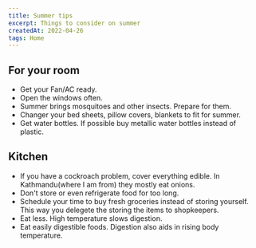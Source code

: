 ```yaml
---
title: Summer tips
excerpt: Things to consider on summer
createdAt: 2022-04-26
tags: Home
---
```


## For your room

- Get your Fan/AC ready.
- Open the windows often.
- Summer brings mosquitoes and other insects. Prepare for them.
- Changer your bed sheets, pillow covers, blankets to fit for summer.
- Get water bottles. If possible buy metallic water bottles instead of plastic.

## Kitchen

- If you have a cockroach problem, cover everything edible. In Kathmandu(where I am from) they mostly eat onions.
- Don't store or even refrigerate food for too long.
- Schedule your time to buy fresh groceries instead of storing yourself. This way you delegete the storing the items to shopkeepers.
- Eat less. High temperature slows digestion.
- Eat easily digestible foods. Digestion also aids in rising body temperature.